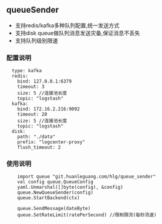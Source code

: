 ## queueSender

- 支持redis/kafka多种队列配置,统一发送方式
- 支持disk queue做队列消息发送灾备,保证消息不丢失
- 支持队列级别限速

### 配置说明
```
  type: kafka
  redis:
    bind: 127.0.0.1:6379
    timeout: 3
    size: 5 //连接池长度
    topic: "logstash"
  kafka:
    bind: 172.16.2.216:9092
    timeout: 20
    size: 5 //连接池长度
    topic: "logstash"
  disk:
    path: "./data"
    prefix: "logcenter-proxy"
    flush_timeout: 2
```

### 使用说明
```
    import queue "git.huanleguang.com/hlg/queue_sender"
    val config queue.QueueConfig
    yaml.Unmarshal([]byte(config), &config)
    queue.NewQueueSender(config)
    queue.StartBackend(ctx)

	queue.SendMessage(dateByte)
	queue.SetRateLimit(ratePerSecond) //限制限流(每秒流速)
```
